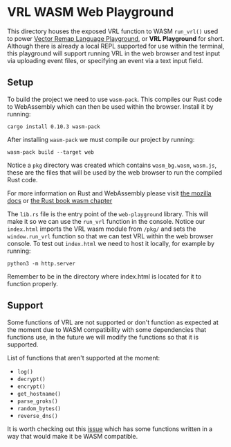 # VRL WASM Web Playground

This directory houses the exposed VRL function to WASM `run_vrl()` used to
power [Vector Remap Language Playground][vrl-playground], or **VRL Playground**
for short. Although there is already a local REPL supported for use within the
terminal, this playground will support running VRL in the web browser and test
input via uploading event files, or specifying an event via a text input field.

## Setup

To build the project we need to use `wasm-pack`. This compiles our Rust code
to WebAssembly which can then be used within the browser. Install it by running:

```shell
cargo install 0.10.3 wasm-pack
```

After installing `wasm-pack` we must compile our project by running:

```shell
wasm-pack build --target web
```

Notice a `pkg` directory was created which contains `wasm_bg.wasm`, `wasm.js`,
these are the files that will be used by the web browser to run the
compiled Rust code.

For more information on Rust and WebAssembly please visit
[the mozilla docs][mozilla-wasm-rust-docs] or
[the Rust book wasm chapter][rust-book-wasm]

The `lib.rs` file is the entry point of the `web-playground` library.
This will make it so we can use the `run_vrl` function in the console.
Notice our `index.html` imports the VRL wasm module from `/pkg/` and
sets the `window.run_vrl` function so that we can test VRL within
the web browser console. To test out `index.html` we need to host it
locally, for example by running:

```shell
python3 -m http.server
```

Remember to be in the directory where index.html is located for it to function properly.

## Support

Some functions of VRL are not supported or don't function as expected at the
moment due to WASM compatibility with some dependencies that functions use, in
the future we will modify the functions so that it is supported.

List of functions that aren't supported at the moment:

- `log()`
- `decrypt()`
- `encrypt()`
- `get_hostname()`
- `parse_groks()`
- `random_bytes()`
- `reverse_dns()`

It is worth checking out this [issue](https://github.com/vectordotdev/vector/pull/6604/files)
which has some functions written in a way that would make it be WASM compatible.

[vector]: https://vector.dev
[vrl]: https://vrl.dev
[vrl-playground]: https://github.com/vectordotdev/vector/issues/14653
[mozilla-wasm-rust-docs]: https://developer.mozilla.org/en-US/docs/WebAssembly/Rust_to_wasm
[rust-book-wasm]: https://rustwasm.github.io/docs/book/
